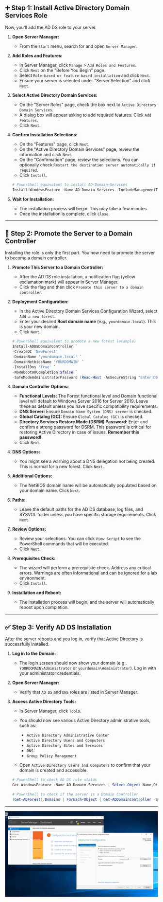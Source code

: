 ## ➕ Step 1: Install Active Directory Domain Services Role

Now, you'll add the AD DS role to your server.

1.  **Open Server Manager:**
    * From the `Start` menu, search for and open `Server Manager`.
2.  **Add Roles and Features:**
    * In Server Manager, click `Manage` > `Add Roles and Features`.
    * Click `Next` on the "Before You Begin" page.
    * Select `Role-based or feature-based installation` and click `Next`.
    * Ensure your server is selected under "Server Selection" and click `Next`.
3.  **Select Active Directory Domain Services:**
    * On the "Server Roles" page, check the box next to `Active Directory Domain Services`.
    * A dialog box will appear asking to add required features. Click `Add Features`.
    * Click `Next`.
4.  **Confirm Installation Selections:**
    * On the "Features" page, click `Next`.
    * On the "Active Directory Domain Services" page, review the information and click `Next`.
    * On the "Confirmation" page, review the selections. You can optionally check `Restart the destination server automatically if required`.
    * Click `Install`.

    ```powershell
    # PowerShell equivalent to install AD-Domain-Services
    Install-WindowsFeature -Name AD-Domain-Services -IncludeManagementTools
    ```

5.  **Wait for Installation:**
    * The installation process will begin. This may take a few minutes.
    * Once the installation is complete, click `Close`.

---

## 👑 Step 2: Promote the Server to a Domain Controller

Installing the role is only the first part. You now need to promote the server to become a domain controller.

1.  **Promote This Server to a Domain Controller:**
    * After the AD DS role installation, a notification flag (yellow exclamation mark) will appear in Server Manager.
    * Click the flag and then click `Promote this server to a domain controller`.
2.  **Deployment Configuration:**
    * In the Active Directory Domain Services Configuration Wizard, select `Add a new forest`.
    * Enter your desired **Root domain name** (e.g., `yourdomain.local`). This is your new domain.
    * Click `Next`.

    ```powershell
    # PowerShell equivalent to promote a new forest (example)
    Install-ADDSDomainController `
    -CreateDC 'NewForest' `
    -DomainName 'yourdomain.local' `
    -DomainNetbiosName 'YOURDOMAIN' `
    -InstallDns 'True' `
    -NoRebootOnCompletion:$false `
    -SafeModeAdministratorPassword (Read-Host -AsSecureString "Enter DSRM password")
    ```

3.  **Domain Controller Options:**
    * **Functional Levels:** The Forest functional level and Domain functional level will default to Windows Server 2016 for Server 2019. Leave these as default unless you have specific compatibility requirements.
    * **DNS Server:** Ensure `Domain Name System (DNS) server` is checked.
    * **Global Catalog (GC):** Ensure `Global Catalog (GC)` is checked.
    * **Directory Services Restore Mode (DSRM) Password:** Enter and confirm a strong password for DSRM. This password is critical for restoring Active Directory in case of issues. **Remember this password!**
    * Click `Next`.
4.  **DNS Options:**
    * You might see a warning about a DNS delegation not being created. This is normal for a new forest. Click `Next`.
5.  **Additional Options:**
    * The NetBIOS domain name will be automatically populated based on your domain name. Click `Next`.
6.  **Paths:**
    * Leave the default paths for the AD DS database, log files, and SYSVOL folder unless you have specific storage requirements. Click `Next`.
7.  **Review Options:**
    * Review your selections. You can click `View Script` to see the PowerShell commands that will be executed.
    * Click `Next`.
8.  **Prerequisites Check:**
    * The wizard will perform a prerequisite check. Address any critical errors. Warnings are often informational and can be ignored for a lab environment.
    * Click `Install`.
9.  **Installation and Reboot:**
    * The installation process will begin, and the server will automatically reboot upon completion.

---

## ✅ Step 3: Verify AD DS Installation

After the server reboots and you log in, verify that Active Directory is successfully installed.

1.  **Log in to the Domain:**
    * The login screen should now show your domain (e.g., `YOURDOMAIN\Administrator` or `yourdomain\Administrator`). Log in with your administrator credentials.
2.  **Open Server Manager:**
    * Verify that `AD DS` and `DNS` roles are listed in Server Manager.
3.  **Access Active Directory Tools:**
    * In Server Manager, click `Tools`.
    * You should now see various Active Directory administrative tools, such as:
        * `Active Directory Administrative Center`
        * `Active Directory Users and Computers`
        * `Active Directory Sites and Services`
        * `DNS`
        * `Group Policy Management`

    * Open `Active Directory Users and Computers` to confirm that your domain is created and accessible.

    ```powershell
    # PowerShell to check AD DS role status
    Get-WindowsFeature -Name AD-Domain-Services | Select-Object Name,DisplayName,InstallState
    ```

    ```powershell
    # PowerShell to check if the server is a Domain Controller
    (Get-ADForest).Domains | ForEach-Object { Get-ADDomainController -Server $_.Name }
    ```

---

![Image Alt](https://github.com/Jivonne/Active-Directory.PowerShell-Script/blob/5b18b3aa5ce81ad5ff64f9f276819d6a68aabef0/Screenshot%202025-04-25%20012245.png)
